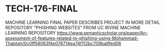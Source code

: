# TECH-176-FINAL
MACHINE LEARNING FINAL
PAPER DESCRIBES PROJECT IN MORE DETAIL
REPOSITORY "PHISHING WEBSITES" FROM UC IRVINE MACHINE LEARNING REPOSITORY
https://www.semanticscholar.org/paper/An-assessment-of-features-related-to-phishing-using-Mohammad-Thabtah/0c0ff58063f4e078714ea74f112bc709ba9fed06
